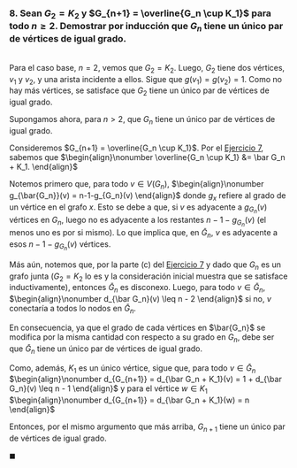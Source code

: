 ### 8. Sean $G_2 = K_2$ y $G_{n+1} = \overline{G_n \cup K_1}$ para todo $n \geq 2$. Demostrar por inducción que $G_n$ tiene un único par de vértices de igual grado.

\
Para el caso base, $n = 2$, vemos que $G_2 = K_2$. Luego, $G_2$ tiene dos vértices, $v_1$ y $v_2$, y una arista incidente a ellos. Sigue que $g(v_1) = g(v_2) = 1$. Como no hay más vértices, se satisface que $G_2$ tiene un único par de vértices de igual grado.

Supongamos ahora, para $n > 2$, que $G_n$ tiene un único par de vértices de igual grado. 

Consideremos $G_{n+1} = \overline{G_n \cup K_1}$. Por el [Ejercicio 7](./2.07.md), sabemos que
$\begin{align}\nonumber
    \overline{G_n \cup K_1} &= \bar G_n + K_1.
\end{align}$

Notemos primero que, para todo $v \in V(G_n)$, 
$\begin{align}\nonumber
    g_{\bar{G_n}}(v) = n-1-g_{G_n}(v)    
\end{align}$
donde $g_{x}$ refiere al grado de un vértice en el grafo $x$.  Esto se debe a que, si $v$ es adyacente a $g_{G_n}(v)$ vértices en $G_n$, luego no es adyacente a los restantes $n - 1 - g_{G_n}(v)$ (el menos uno es por si mismo). Lo que implica que, en $\bar G_n$, $v$ es adyacente a esos $n - 1 - g_{G_n}(v)$ vértices.

Más aún, notemos que, por la parte (c) del [Ejercicio 7](./2.07.md) y dado que $G_n$ es un grafo junta ($G_2 = K_2$ lo es y la consideración inicial muestra que se satisface inductivamente), entonces $\bar G_n$ es disconexo. Luego, para todo $v \in \bar G_n$, 
$\begin{align}\nonumber
    d_{\bar G_n}(v) \leq n - 2
\end{align}$
si no, $v$ conectaría a todos lo nodos en $\bar G_n$.

En consecuencia, ya que el grado de cada vértices en $\bar{G_n}$ se modifica por la misma cantidad con respecto a su grado en $G_n$,  debe ser que $\bar G_n$ tiene un único par de vértices de igual grado. 

Como, además, $K_1$ es un único vértice, sigue que, para todo $v \in \bar G_n$
$\begin{align}\nonumber
    d_{G_{n+1}} = d_{\bar G_n + K_1}(v) = 1 + d_{\bar G_n}(v) \leq n - 1
\end{align}$ 
y para el vértice $w \in K_1$
$\begin{align}\nonumber
    d_{G_{n+1}} = d_{\bar G_n + K_1}(w) = n
\end{align}$

Entonces, por el mismo argumento que más arriba, $G_{n+1}$ tiene un único par de vértices de igual grado.

$\blacksquare$
